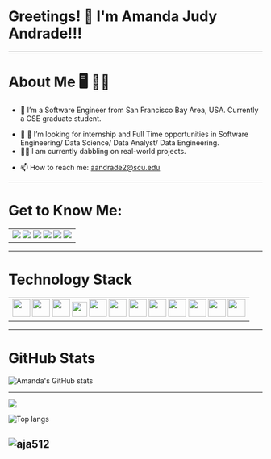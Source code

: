 # Greetings! 👋 I'm Amanda Judy Andrade!!! 
---
# About Me 🖥️ 👩‍💻
- 🔭 I’m a Software Engineer from San Francisco Bay Area, USA. Currently a CSE graduate student.
<!-- - 🌱 I’m currently learning ... -->
- 👯 🤔 I’m looking for internship and Full Time opportunities in Software Engineering/ Data Science/ Data Analyst/ Data Engineering.
- 👩‍💻 I am currently dabbling on real-world projects. 
<!-- - 💬 Ask me about ... -->
- 📫 How to reach me: aandrade2@scu.edu

---
# Get to Know Me:
<table>
 <body>
  <tr>
   <td style="text-align:center">
    <a href="https://www.youtube.com/channel/UC3qsYHRFbWeDOcbbIdbM5Nw" rel="some text"><img src="https://img.shields.io/badge/YouTube-FF0000?style=for-the-badge&logo=youtube&logoColor=white"></a>
    <a href="https://www.instagram.com/yoakeumaretetashojo/" rel="some text"><img src="https://img.shields.io/badge/Instagram-E4405F?style=for-the-badge&logo=instagram&logoColor=white"></a>
    <a href="https://www.linkedin.com/in/amandajudyandrade/" rel="some text"><img src="https://img.shields.io/badge/LinkedIn-0077B5?style=for-the-badge&logo=linkedin&logoColor=white"></a>
    <a href="https://leetcode.com/aja512/" rel="some text"><img src="https://img.shields.io/badge/-LeetCode-FFA116?style=for-the-badge&logo=LeetCode&logoColor=black"></a>
    <a href="https://www.hackerrank.com/aiko999" rel="some text"><img src="https://img.shields.io/badge/-Hackerrank-2EC866?style=for-the-badge&logo=HackerRank&logoColor=white"></a>
    <a href="https://www.kaggle.com/amandajudyandrade" rel="some text"><img src="https://img.shields.io/badge/Kaggle-20BEFF?style=for-the-badge&logo=Kaggle&logoColor=white"></a>
   </td>
  </tr>
 </body>
</table>

---

# Technology Stack
 
<table>
 <body>
  <tr>
   <td style="text-align:center">
    <img src="https://img.icons8.com/color/48/000000/swift.png" width="35" height="35"/>
    <img src="https://img.icons8.com/color/48/000000/java-coffee-cup-logo--v1.png" width="35" height="35"/>
    <img src="https://img.icons8.com/color/48/000000/python--v1.png" width="35" height="35"/>
    <img src="https://img.icons8.com/color/48/000000/tensorflow.png" width="30" height="30"/>
    <img src="https://user-images.githubusercontent.com/42480995/201433828-72482f32-1a62-46fd-98ab-3bbb65673e90.png" width="35" height="35"/>
    <img src="https://img.icons8.com/color/48/000000/javascript--v1.png" width="35" height="35"/>
    <img src="https://img.icons8.com/color/48/000000/react-native.png" width="35" height="35"/> 
    <img src="https://img.icons8.com/color/48/000000/bootstrap.png" width="35" height="35"/>
    <img src="https://img.icons8.com/color/48/000000/git.png" width="35" height="35"/> 
    <img src="https://img.icons8.com/color/48/000000/r.png" width="35" height="35"/>
    <img src="https://img.icons8.com/fluency/48/000000/mysql-logo.png" width="35" height="35"/>
    <img src="https://user-images.githubusercontent.com/42480995/201433380-cdcc7682-0110-4e94-b203-236af784647f.png" width="35" height="35"/>
     
   </td>
  </tr>
 </body>
</table>

  
---
# GitHub Stats
![Amanda's GitHub stats](https://github-readme-stats.vercel.app/api?username=aja512&show_icons=true&icon_color=586069&text_color=586069&bg_color=fff&line_height=30&hide_title=true&title_color=0366d6)
  
----
![](https://komarev.com/ghpvc/?username=aja512&color=brightgreen)
  
![Top langs](https://github-readme-stats.vercel.app/api/top-langs/?username=aja512&theme=chartreuse-dark&layout=compact)

![aja512](https://github-readme-streak-stats.herokuapp.com/?user=aja512)
---
<!--
**aja512/aja512** is a ✨ _special_ ✨ repository because its `README.md` (this file) appears on your GitHub profile.

Here are some ideas to get you started:

- 🔭 I’m currently working on ...
- 🌱 I’m currently learning ...
- 👯 I’m looking to collaborate on ...
- 🤔 I’m looking for help with ...
- 💬 Ask me about ...
- 📫 How to reach me: ...
- 😄 Pronouns: ...
- ⚡ Fun fact: ...
-->
